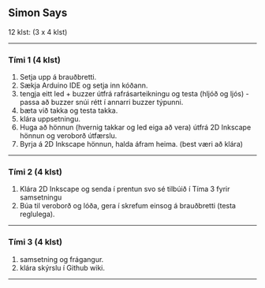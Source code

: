 ## Simon Says

12 klst: (3 x 4 klst)

---

### Tími 1 (4 klst)

1. Setja upp á brauðbretti.
  1. Sækja Arduino IDE og setja inn kóðann.
  1. tengja eitt led + buzzer útfrá rafrásarteikningu og testa  (hljóð og ljós)
    - passa að buzzer snúi rétt í annarri buzzer týpunni.
  1. bæta við takka og testa takka.
  1. klára uppsetningu.
1. Huga að hönnun (hvernig takkar og led eiga að vera) útfrá 2D Inkscape hönnun og veroborð útfærslu.
1. Byrja á 2D Inkscape hönnun, halda áfram heima. (best væri að klára)
---

### Tími 2 (4 klst)
1. Klára 2D Inkscape og senda í prentun svo sé tilbúið í Tíma 3 fyrir samsetningu 
1. Búa til veroborð og lóða, gera í skrefum einsog á brauðbretti (testa reglulega).

---

### Tími 3 (4 klst)
1. samsetning og frágangur.
1. klára skýrslu í Github wiki.

---
